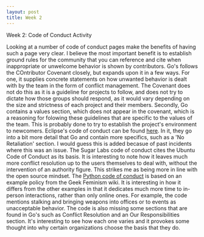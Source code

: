 ```yaml
---
layout: post
title: Week 2
---
```


Week 2: Code of Conduct Activity

Looking at a number of code of conduct pages make the benefits of having such a page very clear. I believe the most important benefit is to establish ground rules for the community that you can reference and cite when inappropriate or unwelcome behavior is shown by contributors. Go's follows the COntributor Covenant closely, but expands upon it in a few ways. For one, it supplies concrete statements on how unwanted behavior is dealt with by the team in the form of conflict management. The Covenant does not do this as it is a guideline for projects to follow, and does not try to dictate how those groups should respond, as it would vary depending on the size and strictness of each project and their members. Secondly, Go contains a values section, which does not appear in the covenant, which is a reasoning for folowing these guidelines that are specific to the values of the team. This is probably done to try to establish the project's environment to newcomers. Eclipse's code of conduct can be found [here](https://www.eclipse.org/org/documents/Community_Code_of_Conduct.php). In it, they go into a bit more detail that Go and contain more specifics, such as a 'No Retaliation' section. I would guess this is added becasue of past incidents where this was an issue.
The Sugar Labs code of conduct cites the Ubuntu Code of Conduct as its basis. It is interesting to note how it leaves much more conflict resolution up to the users themselves to deal with, without the intervention of an authority figure. This strikes me as being more in line with the open source mindset.
The [Python code of conduct](https://www.python.org/psf/conduct/) is based on an example policy from the Geek Feminism wiki. It is interesting in how it differs from the other examples in that it dedicates much more time to in-person interactions, rather than only online ones. For example, the code mentions stalking and bringing weapons into offices or to events as unacceptable behavior. The code is also missing some sections that are found in Go's such as Conflict Resolution and an Our Responsibilities section. It's interesting to see how each one varies and it provokes some thought into why certain organizations choose the basis that they do.
